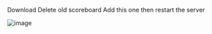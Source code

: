 Download
Delete old scoreboard
Add this one then restart the server

![image](https://github.com/QBCoreStore/qb-scoreboard/assets/68699717/2cf78aa6-e4eb-4c81-87df-f1d90d3783f9)

